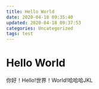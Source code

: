 ```yaml
---
title: Hello World
date: 2020-04-18 09:35:40
updated: 2020-04-18 09:37:53
categories: Uncategorized
tags: test
---
```


# Hello World
你好！Hello!世界！World!哈哈哈JKL

<!-- more -->